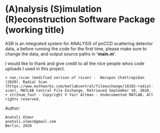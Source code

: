 (A)nalysis (S)imulation (R)econstruction Software Package (working title)
===========================================================================

ASR is an integrated system for ANALYSIS of pnCCD scattering detector data, a 
before running the code for the first time, please make sure to change the
data, and output source paths in **'main.m'**. 

I would like to thank and give credit to all the nice people whos code uploads I used in this project.  

    + nan_rscan (modified version of rscan) -  Narupon Chattrapiban (2020). Radial Scan (https://www.mathworks.com/matlabcentral/fileexchange/18102-radial-scan), MATLAB Central File Exchange. Retrieved September 18, 2020.  
    + str2num_fast - Copyright © Yair Altman - Undocumented MATLAB. All rights reserved.  

Author:

    Anatoli Ulmer  
    anatoli.ulmer@gmail.com  
    Berlin, 2020 
